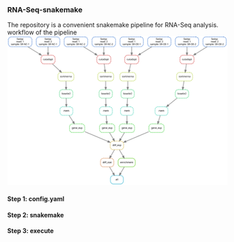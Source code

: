 ### RNA-Seq-snakemake
The repository is a convenient snakemake pipeline for RNA-Seq analysis.
workflow of the pipeline
![workflow](./dag.svg)
#### Step 1: config.yaml

#### Step 2: snakemake

#### Step 3: execute
